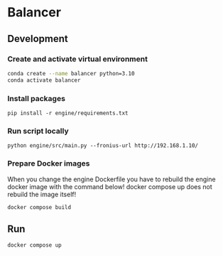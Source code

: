 # Balancer

## Development

### Create and activate virtual environment

```bash
conda create --name balancer python=3.10
conda activate balancer
```


### Install packages

```shell
pip install -r engine/requirements.txt
```

### Run script locally

```shell
python engine/src/main.py --fronius-url http://192.168.1.10/
```

### Prepare Docker images

When you change the engine Dockerfile you have to rebuild the engine docker image with the command below! docker compose up does not rebuild the image itself!
```shell
docker compose build
```

## Run

```shell
docker compose up
```
